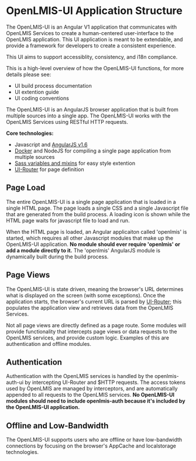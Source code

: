 # OpenLMIS-UI Application Structure
The OpenLMIS-UI is an Angular V1 application that communicates with OpenLMIS Services to create a human-centered user-interface to the OpenLMIS application. This UI application is meant to be extendable, and provide a framework for developers to create a consistent experience. 

This UI aims to support accessiblity, consistency, and i18n compliance.

This is a high-level overview of how the OpenLMIS-UI functions, for more details please see:
- UI build process documentation
- UI extention guide
- UI coding conventions

The OpenLMIS-UI is an AngularJS browser application that is built from multiple sources into a single app. The OpenLMIS-UI works with the OpenLMIS Services using RESTful HTTP requests.

**Core technologies:**
* Javascript and [AngularJS v1.6](https://angularjs.org/)
* [Docker](https://www.docker.com/) and NodeJS for compiling a single page application from multiple sources
* [Sass variables and mixins](http://sass-lang.com/) for easy style extention
* [UI-Router](https://github.com/angular-ui/ui-router) for page definition

## Page Load
The entire OpenLMIS-UI is a single page application that is loaded in a single HTML page. The page loads a single CSS and a single Javascript file that are generated from the build process. A loading icon is shown while the HTML page waits for javascript file to load and run. 

When the HTML page is loaded, an Angular applicaiton called 'openlmis' is started, which requires all other Javascript modules that make up the OpenLMIS-UI application. **No module should ever require 'openlmis' or add a module directly to it.** The 'openlmis' AngularJS module is dynamically built during the build process.

## Page Views
The OpenLMIS-UI is state driven, meaning the browser's URL determines what is displayed on the screen (with some exceptions). Once the application starts, the browser's current URL is parsed by [UI-Router](ui-router.github.io); this populates the application view and retrieves data from the OpenLMIS Services.

Not all page views are directly defined as a page route. Some modules will provide functionality that intercepts page views or data requests to the OpenLMIS services, and provide custom logic. Examples of this are authentication and offline modules.

## Authentication
Authentication with the OpenLMIS services is handled by the openlmis-auth-ui by intercepting UI-Router and $HTTP requests. The access tokens used by OpenLMIS are managed by interceptors, and are automatically appended to all requests to the OpenLMIS services. **No OpenLMIS-UI modules should need to include openlmis-auth because it's included by the OpenLMIS-UI application.**

## Offline and Low-Bandwidth
The OpenLMIS-UI supports users who are offline or have low-bandwidth connections by focusing on the browser's AppCache and localstorage technologies.
